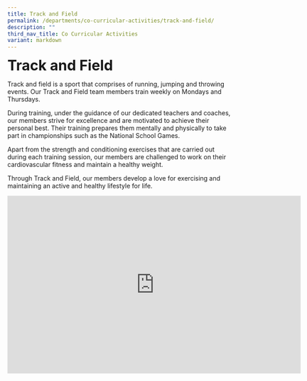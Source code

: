 ```yaml
---
title: Track and Field
permalink: /departments/co-curricular-activities/track-and-field/
description: ""
third_nav_title: Co Curricular Activities
variant: markdown
---
```

<b><font size="6">Track and Field</font></b>

Track and field is a sport that comprises of running, jumping and throwing events. Our Track and Field team members train weekly on&nbsp;Mondays and Thursdays.  
  
During training, under the guidance of our dedicated teachers&nbsp;and coaches, our members strive for excellence and are motivated to achieve their personal best. Their training prepares them mentally and physically to take part in championships such as the National School Games.  
  
Apart from the strength and conditioning exercises that are carried out during each training session, our members are challenged to work on their cardiovascular fitness and maintain a healthy weight.  
  
Through Track and Field, our members develop a love for exercising and maintaining an active and healthy lifestyle for life.

<center>

<iframe allowfullscreen="true" height="400" width="660" frameborder="0" src="https://docs.google.com/presentation/d/e/2PACX-1vQs0q0G4HNQ4h7WBBKo8AnIpoLNg9WpKmjGZKipAwxqgpVvOeEDA7S1EhA7iy-vAVr88h4x8sjJSOhN/embed?start=true&amp;loop=true&amp;delayms=3000"></iframe>

</center>
